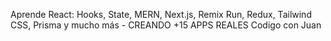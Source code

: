 Aprende React: Hooks, State, MERN, Next.js, Remix Run, Redux, Tailwind CSS, Prisma y mucho más - CREANDO +15 APPS REALES
Codigo con Juan

